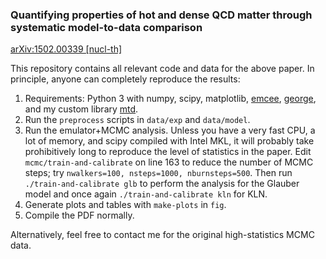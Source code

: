 ### Quantifying properties of hot and dense QCD matter through systematic model-to-data comparison

[arXiv:1502.00339 [nucl-th]](http://arxiv.org/abs/1502.00339)

This repository contains all relevant code and data for the above paper.
In principle, anyone can completely reproduce the results:

1. Requirements: Python 3 with numpy, scipy, matplotlib, [emcee](http://dan.iel.fm/emcee), [george](http://dan.iel.fm/george), and my custom library [mtd](https://github.com/jbernhard/mtd).
2. Run the `preprocess` scripts in `data/exp` and `data/model`.
3. Run the emulator+MCMC analysis.
   Unless you have a very fast CPU, a lot of memory, and scipy compiled with Intel MKL, it will probably take prohibitively long to reproduce the level of statistics in the paper.
   Edit `mcmc/train-and-calibrate` on line 163 to reduce the number of MCMC steps; try `nwalkers=100, nsteps=1000, nburnsteps=500`.
   Then run `./train-and-calibrate glb` to perform the analysis for the Glauber model and once again `./train-and-calibrate kln` for KLN.
4. Generate plots and tables with `make-plots` in `fig`.
5. Compile the PDF normally.

Alternatively, feel free to contact me for the original high-statistics MCMC data.
